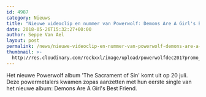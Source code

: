 ```yaml
---
id: 4987
category: Nieuws
title: "Nieuwe videoclip en nummer van Powerwolf: Demons Are A Girl's Best Friend"
date: 2018-05-26T15:32:27+00:00
author: Seppe Van Ael
layout: post
permalink: /news/nieuwe-videoclip-en-nummer-van-powerwolf-demons-are-a-girls-best-friend/
thumbnail: >-
  http://res.cloudinary.com/rockxxl/image/upload/powerwolfdec2017promo_638.jpg
---
```

Het nieuwe Powerwolf album 'The Sacrament of Sin' komt uit op 20 juli. Deze powermetalers kwamen zopas aanzetten met hun eerste single van het nieuwe album: Demons Are A Girl's Best Friend.
